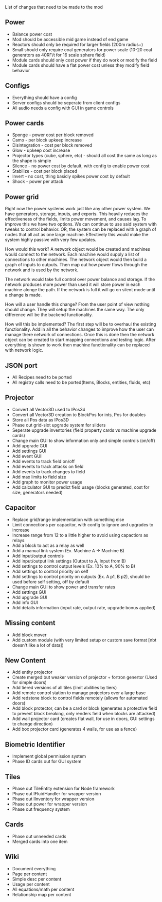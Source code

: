 List of changes that need to be made to the mod

## Power
* Balance power cost
* Mod should be accessible mid game instead of end game
* Reactors should only be required for larger fields (200m radius+)
* Small should only require coal generators for power scale (10-20 coal generators as 40RF/t for 16 scale sphere field)
* Module cards should only cost power if they do work or modify the field
* Module cards should have a flat power cost unless they modify field behavior

## Configs
* Everything should have a config
* Server configs should be seperate from client configs
* All audio needs a config with GUI in game controls

## Power cards
* Sponge - power cost per block removed
* Camo - per block upkeep increase
* Disintegration - cost per block removed
* Glow - upkeep cost increase
* Projector types (cube, sphere, etc) - should all cost the same as long as the shape is simple
* Silence - no power cost by default, with config to enable power cost
* Stabilize - cost per block placed
* Invert - no cost, thing basicly spikes power cost by default
* Shock - power per attack


## Power grid
Right now the power systems work just like any other power system. We have generators, storage, inputs, and exports. This heavily reduces the effectiveness of the fields, limits power movement, and causes lag. To improve this we have two options. We can continue to use said system with tweaks to control behavior. OR, the system can be replaced with a graph of nodes that all act as one large machine. Effectively this would make the system highly passive with very few updates. 

How would this work? A network object would be created and machines would connect to the network. Each machine would supply a list of connections to other machines. The network object would then build a graph of inputs to outputs. Then map out how power flows through the network and is used by the network. 

The network would take full control over power balance and storage. If the network produces more power than used it will store power in each machine alonge the path. If the network is full it will go on silent mode until a change is made. 

How will a user handle this change? From the user point of view nothing should change. They will setup the machines the same way. The only difference will be the backend functionality. 

How will this be implemented? The first step will be to overhaul the existing functionality. Add in all the behavior changes to improve how the user can manage there network of connections. Once this is done then the network object can be created to start mapping connections and testing logic. After everything is shown to work then machine functionality can be replaced with network logic. 

## JSON port

* All Recipes need to be ported
* All registry calls need to be ported(Items, Blocks, entities, fluids, etc)

## Projector

* Convert all Vector3D used to IPos3d
* Convert all Vector3D creation to BlockPos for ints, Pos for doubles
* Store all Pos data as IPos3D
* Phase out grid-slot upgrade system for sliders
* Seperate upgrade inventories (field property cards vs machine upgrade cards)
* Change main GUI to show information only and simple controls (on/off)
* Add upgrade GUI
* Add settings GUI
* Add event GUI
* Add events to track field on/off 
* Add events to track attacks on field
* Add events to track changes to field
* Add max limits to field size
* Add graph to monitor power usage
* Add calculator GUI to predict field usage (blocks generated, cost for size, generators needed)

## Capacitor
* Replace grid/range implementation with something else
* Limit connections per capacitor, with config to ignore and upgrades to increase
* Increase range from 12 to a little higher to avoid using capactiors as relays
* Add a block to act as a relay as well
* Add a manual link system (Ex. Machine A -> Machine B)
* Add input/output controls
* Add input/output link settings (Output to A, Input from B)
* Add settings to control output levels (Ex. 10% to A, 90% to B)
* Add settings to control priority on self
* Add settings to control priority on outputs (Ex. A p1, B p2), should be used before self setting, off by default
* Change main GUI to show power and transfer rates
* Add settings GUI
* Add upgrade GUI
* Add info GUI
* Add details information (input rate, output rate, upgrade bonus applied)

## Missing content
* Add block mover
* Add custom module (with very limited setup or custom save format [nbt doesn't like a lot of data])

## New Content
* Add entity projector
* Create merged but weaker version of projector + fortron genertor (Used for simple doors)
* Add tiered versions of all tiles (limit abilities by tiers)
* Add remote control station to manage projectors over a large base
* Add redstone block to control fields remotely (allows for automated doors)
* Add block protector, can be a card or block (generates a protective field to prevent block breaking, only renders field when blocks are attacked)
* Add wall projector card (creates flat wall, for use in doors, GUI settings to change direction)
* Add box projector card (generates 4 walls, for use as a fence)

## Biometric Identifier
* Implement global permission system
* Phase ID cards out for GUI system

## Tiles 

* Phase out TileEntity extension for Node framework
* Phase out IFluidHandler for wrapper version
* Phase out IInventory for wrapper version
* Phase out power for wrapper version
* Phase out frequency system

## Cards

* Phase out unneeded cards
* Merged cards into one item

## Wiki

* Document everything
* Page per content
* Simple desc per content
* Usage per content
* All equations/math per content
* Relationship map per content
